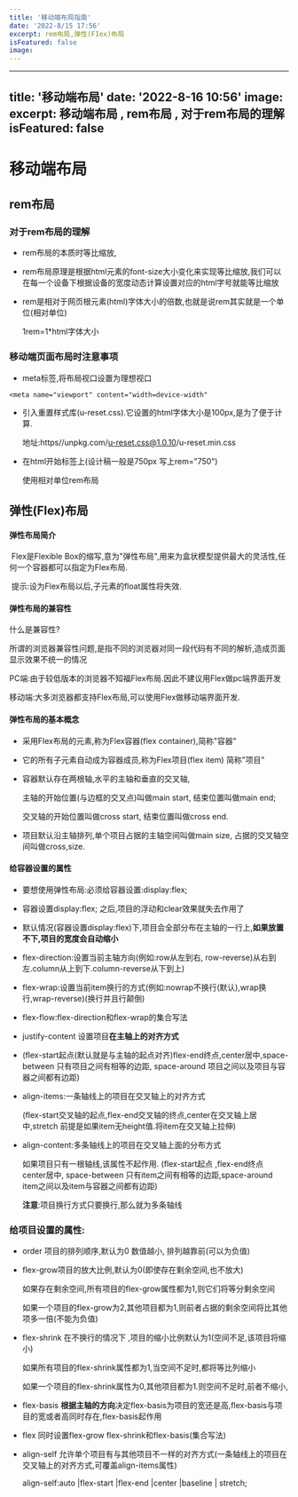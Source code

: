 ```yaml
---
title: '移动端布局指南'
date: '2022-8/15 17:56'
excerpt: rem布局,弹性(FIex)布局
isFeatured: false
image:
---
```


---
title: '移动端布局'
date: '2022-8-16 10:56'
image:
excerpt: 移动端布局 , rem布局 , 对于rem布局的理解
isFeatured: false
---

# 移动端布局

## rem布局

### 对于rem布局的理解

- rem布局的本质时等比缩放,

- rem布局原理是根据html元素的font-size大小变化来实现等比缩放,我们可以在每一个设备下根据设备的宽度动态计算设置对应的html字号就能等比缩放

- rem是相对于网页根元素(html)字体大小的倍数,也就是说rem其实就是一个单位(相对单位)

  1rem=1*html字体大小

### 移动端页面布局时注意事项

- meta标签,将布局视口设置为理想视口

```
<meta name="viewport" content="width=device-width"
```

- 引入重置样式库(u-reset.css).它设置的html字体大小是100px,是为了便于计算.

  地址:https//unpkg.com/u-reset.css@1.0.10/u-reset.min.css

- 在html开始标签上(设计稿一般是750px  写上rem="750")

  使用相对单位rem布局

## 弹性(FIex)布局

#### 弹性布局简介

​	Flex是Flexible Box的缩写,意为"弹性布局",用来为盒状模型提供最大的灵活性,任何一个容器都可以指定为Flex布局.

​	提示:设为Flex布局以后,子元素的float属性将失效.

#### 弹性布局的兼容性

什么是兼容性?

​	所谓的浏览器兼容性问题,是指不同的浏览器对同一段代码有不同的解析,造成页面显示效果不统一的情况

PC端:由于较低版本的浏览器不知福Flex布局.因此不建议用Flex做pc端界面开发

移动端:大多浏览器都支持Flex布局,可以使用Flex做移动端界面开发.

#### 弹性布局的基本概念

- 采用Flex布局的元素,称为Flex容器(flex container),简称"容器"

- 它的所有子元素自动成为容器成员,称为Flex项目(flex item) 简称"项目"

- 容器默认存在两根轴,水平的主轴和垂直的交叉轴,

  主轴的开始位置(与边框的交叉点)叫做main start, 结束位置叫做main end;

  交叉轴的开始位置叫做cross start, 结束位置叫做cross end.

- 项目默认沿主轴排列,单个项目占据的主轴空间叫做main size, 占据的交叉轴空间叫做cross,size.

#### 给容器设置的属性

- 要想使用弹性布局:必须给容器设置:display:flex;

- 容器设置display:flex; 之后,项目的浮动和clear效果就失去作用了

- 默认情况(容器设置display:flex)下,项目会全部分布在主轴的一行上,**如果放置不下,项目的宽度会自动缩小**

- flex-direction:设置当前主轴方向(例如:row从左到右, row-reverse)从右到左.column从上到下.column-reverse从下到上)

- flex-wrap:设置当前item换行的方式(例如:nowrap不换行(默认),wrap换行,wrap-reverse)(换行并且行颠倒)

- flex-flow:flex-direction和flex-wrap的集合写法

- justify-content 设置项目**在主轴上的对齐方式**

- (flex-start起点(默认就是与主轴的起点对齐)flex-end终点,center居中,space-between 只有项目之间有相等的边距, space-around  项目之间以及项目与容器之间都有边距)

- align-items:一条轴线上的项目在交叉轴上的对齐方式

  (flex-start交叉轴的起点,flex-end交叉轴的终点,center在交叉轴上居中,stretch 前提是如果item无height值.将item在交叉轴上拉伸)

- align-content:多条轴线上的项目在交叉轴上面的分布方式

  如果项目只有一根轴线,该属性不起作用. (flex-start起点 ,flex-end终点 center居中, space-between 只有item之间有相等的边距,space-around item之间以及item与容器之间都有边距)

  **注意**:项目换行方式只要换行,那么就为多条轴线

### 给项目设置的属性:

- order 项目的排列顺序,默认为0 数值越小, 排列越靠前(可以为负值)

- flex-grow项目的放大比例,默认为0(即使存在剩余空间,也不放大)

  如果存在剩余空间,所有项目的flex-grow属性都为1,则它们将等分剩余空间

  如果一个项目的flex-grow为2,其他项目都为1,则前者占据的剩余空间将比其他项多一倍(不能为负值)

- flex-shrink 在不换行的情况下 ,项目的缩小比例默认为1(空间不足,该项目将缩小)

  如果所有项目的flex-shrink属性都为1,当空间不足时,都将等比列缩小

  如果一个项目的flex-shrink属性为0,其他项目都为1.则空间不足时,前者不缩小,

- flex-basis **根据主轴的方向**决定flex-basis为项目的宽还是高,flex-basis与项目的宽或者高同时存在,flex-basis起作用

- flex 同时设置flex-grow flex-shrink和flex-basis(集合写法)

- align-self 允许单个项目有与其他项目不一样的对齐方式(一条轴线上的项目在交叉轴上的对齐方式,可覆盖align-items属性)

  align-self:auto  |flex-start  |flex-end  |center  |baseline | stretch;  

  